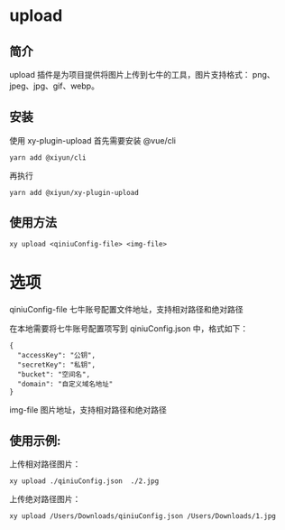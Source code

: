 # upload

## 简介
upload 插件是为项目提供将图片上传到七牛的工具，图片支持格式： png、jpeg、jpg、gif、webp。

## 安装
使用 xy-plugin-upload 首先需要安装 @vue/cli

```shell
yarn add @xiyun/cli
```
再执行
```shell
yarn add @xiyun/xy-plugin-upload
```

## 使用方法
```shell
xy upload <qiniuConfig-file> <img-file> 
```
# 选项
qiniuConfig-file 七牛账号配置文件地址，支持相对路径和绝对路径

在本地需要将七牛账号配置项写到 qiniuConfig.json 中，格式如下：
```shell
{
  "accessKey": "公钥",
  "secretKey": "私钥",
  "bucket": "空间名",
  "domain": "自定义域名地址"
}
```
img-file 图片地址，支持相对路径和绝对路径



## 使用示例:
上传相对路径图片：
```shell
xy upload ./qiniuConfig.json  ./2.jpg
```
上传绝对路径图片：
```shell
xy upload /Users/Downloads/qiniuConfig.json /Users/Downloads/1.jpg
```



